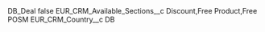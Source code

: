 <?xml version="1.0" encoding="UTF-8"?>
<CustomMetadata xmlns="http://soap.sforce.com/2006/04/metadata" xmlns:xsi="http://www.w3.org/2001/XMLSchema-instance" xmlns:xsd="http://www.w3.org/2001/XMLSchema">
    <label>DB_Deal</label>
    <protected>false</protected>
    <values>
        <field>EUR_CRM_Available_Sections__c</field>
        <value xsi:type="xsd:string">Discount,Free Product,Free POSM</value>
    </values>
    <values>
        <field>EUR_CRM_Country__c</field>
        <value xsi:type="xsd:string">DB</value>
    </values>
</CustomMetadata>
